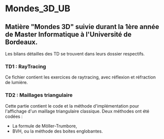 # Mondes_3D_UB

## Matière "Mondes 3D" suivie durant la 1ère année de Master Informatique à l'Université de Bordeaux.

Les bilans détailles des TD se trouvent dans leurs dossier respectifs.

### TD1 : RayTracing

Ce fichier contient les exercices de raytracing, avec réflexion et réfraction de lumière.

### TD2 : Maillages triangulaire

Cette partie contient le code et la méthode d'implémentation pour l'affichage d'un maillage triangulaire classique. Deux méthodes ont été codées : 

- La formule de Möller-Trumbore,
- BVH, ou la méthode des boites englobantes.

